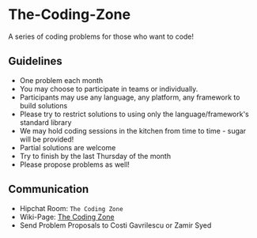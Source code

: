 # The-Coding-Zone
A series of coding problems for those who want to code!

## Guidelines

- One problem each month
- You may choose to participate in teams or individually.
- Participants may use any language, any platform, any framework to build solutions
- Please try to restrict solutions to using only the language/framework's standard library
- We may hold coding sessions in the kitchen from time to time - sugar will be provided!
- Partial solutions are welcome
- Try to finish by the last Thursday of the month
- Please propose problems as well!

## Communication

- Hipchat Room: `The Coding Zone`
- Wiki-Page: [The Coding Zone](https://wiki.enova.com/display/SE/Coding+Zone)
- Send Problem Proposals to Costi Gavrilescu or Zamir Syed
